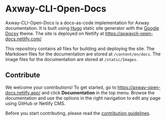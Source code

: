 # Axway-CLI-Open-Docs

Axway-CLI-Open-Docs is a docs-as-code implementation for Axway documentation. It is built using [Hugo](https://gohugo.io/) static site generator with the [Google Docsy](https://github.com/google/docsy) theme. The site is deployed on Netlify at <https://axwaycli-open-docs.netlify.com/>

This repository contains all files for building and deploying the site. The Markdown files for the documentation are stored at `/content/en/docs`. The image files for the documentation are stored at `/static/Images`.

## Contribute

We welcome your contributions! To get started, go to <https://axway-open-docs.netlify.app/> and click **Documentation** in the top menu. Browse the documentation and use the options in the right navigation to edit any page using GitHub or Netlify CMS.

Before you start contributing, please read the [contribution guidelines](https://axwaycli-open-docs.netlify.app/docs/contribution_guidelines/).